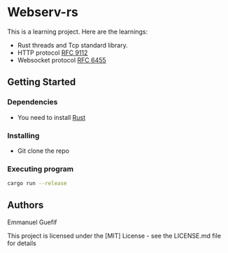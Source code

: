 # Webserv-rs

This is a learning project. Here are the learnings:
* Rust threads and Tcp standard library.
* HTTP protocol [RFC 9112](https://www.rfc-editor.org/rfc/rfc9112.html)
* Websocket protocol [RFC 6455](https://datatracker.ietf.org/doc/html/rfc6455)


## Getting Started

### Dependencies

* You need to install [Rust](https://www.rust-lang.org/tools/install)

### Installing

* Git clone the repo

### Executing program

```bash
cargo run --release
```

## Authors

Emmanuel Guefif

This project is licensed under the [MIT] License - see the LICENSE.md file for details
